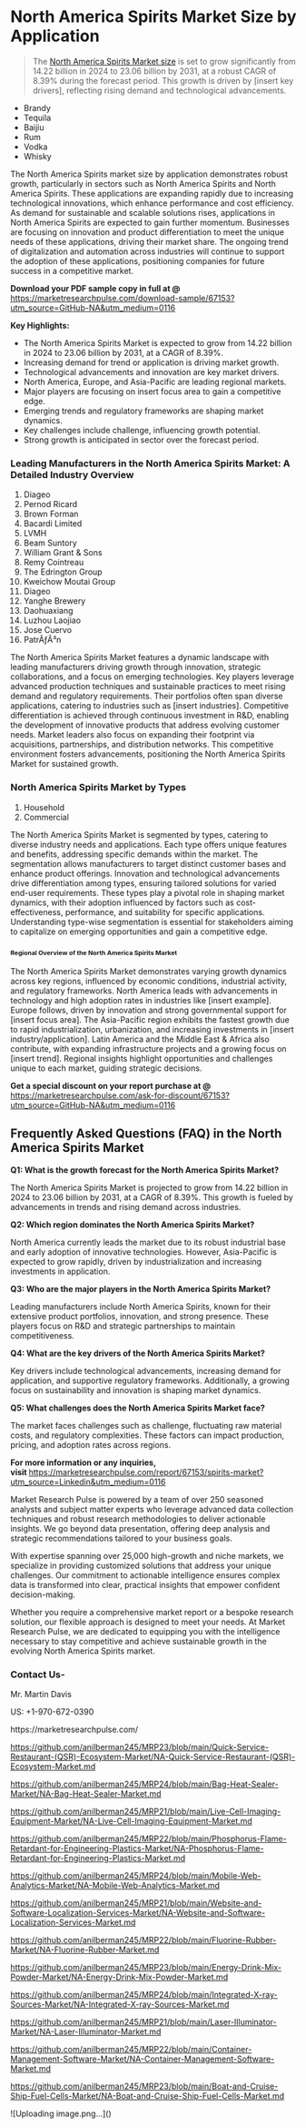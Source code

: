 <h1>North America Spirits Market&nbsp;Size by Application</h1><blockquote><p>The <a href="https://marketresearchpulse.com/download-sample/67153?utm_source=GitHub-NA&amp;utm_medium=0116">North America Spirits Market size</a> is set to grow significantly from 14.22 billion in 2024 to 23.06 billion by 2031, at a robust CAGR of 8.39% during the forecast period. This growth is driven by [insert key drivers], reflecting rising demand and technological advancements.</p></blockquote><ul><li>Brandy <li> Tequila <li> Baijiu <li> Rum <li> Vodka <li> Whisky</li></ul><p>The North America Spirits market size by application demonstrates robust growth, particularly in sectors such as North America Spirits and North America Spirits. These applications are expanding rapidly due to increasing technological innovations, which enhance performance and cost efficiency. As demand for sustainable and scalable solutions rises, applications in North America Spirits are expected to gain further momentum. Businesses are focusing on innovation and product differentiation to meet the unique needs of these applications, driving their market share. The ongoing trend of digitalization and automation across industries will continue to support the adoption of these applications, positioning companies for future success in a competitive market.</p><p><strong>Download your PDF sample copy in full at @ </strong><a href="https://marketresearchpulse.com/download-sample/67153?utm_source=GitHub-NA&amp;utm_medium=0116">https://marketresearchpulse.com/download-sample/67153?utm_source=GitHub-NA&amp;utm_medium=0116</a></p><p><strong>Key Highlights: </strong></p><ul><li>The North America Spirits Market is expected to grow from 14.22 billion in 2024 to 23.06 billion by 2031, at a CAGR of 8.39%.</li><li>Increasing demand for trend or application is driving market growth.</li><li>Technological advancements and innovation are key market drivers.</li><li>North America, Europe, and Asia-Pacific are leading regional markets.</li><li>Major players are focusing on insert focus area to gain a competitive edge.</li><li>Emerging trends and regulatory frameworks are shaping market dynamics.</li><li>Key challenges include challenge, influencing growth potential.</li><li>Strong growth is anticipated in sector over the forecast period.</li></ul><h3>Leading Manufacturers in the North America Spirits Market: A Detailed Industry Overview</h3><ol><li>Diageo</li><li>Pernod Ricard</li><li>Brown Forman</li><li>Bacardi Limited</li><li>LVMH</li><li>Beam Suntory</li><li>William Grant & Sons</li><li>Remy Cointreau</li><li>The Edrington Group</li><li>Kweichow Moutai Group</li><li>Diageo</li><li>Yanghe Brewery</li><li>Daohuaxiang</li><li>Luzhou Laojiao</li><li>Jose Cuervo</li><li>PatrÃƒÂ³n</li></ol><div class="flex max-w-full flex-col flex-grow"><div class="min-h-8 text-message flex w-full flex-col items-end gap-2 whitespace-normal break-words [.text-message+&amp;]:mt-5" dir="auto" data-message-author-role="assistant" data-message-id="fd8432e4-4910-450d-b182-61b7bfb0a01f" data-message-model-slug="gpt-4o"><div class="flex w-full flex-col gap-1 empty:hidden first:pt-[3px]"><div class="markdown prose w-full break-words dark:prose-invert light"><p>The North America Spirits Market features a dynamic landscape with leading manufacturers driving growth through innovation, strategic collaborations, and a focus on emerging technologies. Key players leverage advanced production techniques and sustainable practices to meet rising demand and regulatory requirements. Their portfolios often span diverse applications, catering to industries such as [insert industries]. Competitive differentiation is achieved through continuous investment in R&amp;D, enabling the development of innovative products that address evolving customer needs. Market leaders also focus on expanding their footprint via acquisitions, partnerships, and distribution networks. This competitive environment fosters advancements, positioning the North America Spirits Market for sustained growth.</p></div></div></div></div><h3>North America Spirits Market by Types</h3><ol><li>Household <li> Commercial</li></ol><div class="flex max-w-full flex-col flex-grow"><div class="min-h-8 text-message flex w-full flex-col items-end gap-2 whitespace-normal break-words [.text-message+&amp;]:mt-5" dir="auto" data-message-author-role="assistant" data-message-id="084470be-0bb7-4664-bddf-5156b4f41249" data-message-model-slug="gpt-4o-mini"><div class="flex w-full flex-col gap-1 empty:hidden first:pt-[3px]"><div class="markdown prose w-full break-words dark:prose-invert light"><p>The North America Spirits Market is segmented by types, catering to diverse industry needs and applications. Each type offers unique features and benefits, addressing specific demands within the market. The segmentation allows manufacturers to target distinct customer bases and enhance product offerings. Innovation and technological advancements drive differentiation among types, ensuring tailored solutions for varied end-user requirements. These types play a pivotal role in shaping market dynamics, with their adoption influenced by factors such as cost-effectiveness, performance, and suitability for specific applications. Understanding type-wise segmentation is essential for stakeholders aiming to capitalize on emerging opportunities and gain a competitive edge.</p></div></div></div></div><h3><span style="font-size: 11px;">Regional Overview of the North America Spirits Market</span></h3><div class="flex max-w-full flex-col flex-grow"><div class="min-h-8 text-message flex w-full flex-col items-end gap-2 whitespace-normal break-words [.text-message+&amp;]:mt-5" dir="auto" data-message-author-role="assistant" data-message-id="e9038762-ce64-4e30-91c9-9bd413514231" data-message-model-slug="gpt-4o-mini"><div class="flex w-full flex-col gap-1 empty:hidden first:pt-[3px]"><div class="markdown prose w-full break-words dark:prose-invert light"><p>The North America Spirits Market demonstrates varying growth dynamics across key regions, influenced by economic conditions, industrial activity, and regulatory frameworks. North America leads with advancements in technology and high adoption rates in industries like [insert example]. Europe follows, driven by innovation and strong governmental support for [insert focus area]. The Asia-Pacific region exhibits the fastest growth due to rapid industrialization, urbanization, and increasing investments in [insert industry/application]. Latin America and the Middle East &amp; Africa also contribute, with expanding infrastructure projects and a growing focus on [insert trend]. Regional insights highlight opportunities and challenges unique to each market, guiding strategic decisions.</p></div></div></div></div><p><strong>Get a special discount on your report purchase at @ </strong><a href="https://marketresearchpulse.com/ask-for-discount/67153?utm_source=GitHub-NA&amp;utm_medium=0116">https://marketresearchpulse.com/ask-for-discount/67153?utm_source=GitHub-NA&amp;utm_medium=0116</a></p><h2>Frequently Asked Questions (FAQ) in the North America Spirits Market</h2><p><strong>Q1: What is the growth forecast for the North America Spirits Market?</strong></p><p>The North America Spirits Market is projected to grow from 14.22 billion in 2024 to 23.06 billion by 2031, at a CAGR of 8.39%. This growth is fueled by advancements in trends and rising demand across industries.</p><p><strong>Q2: Which region dominates the North America Spirits Market?</strong></p><p>North America currently leads the market due to its robust industrial base and early adoption of innovative technologies. However, Asia-Pacific is expected to grow rapidly, driven by industrialization and increasing investments in application.</p><p><strong>Q3: Who are the major players in the North America Spirits Market?</strong></p><p>Leading manufacturers include North America Spirits, known for their extensive product portfolios, innovation, and strong presence. These players focus on R&amp;D and strategic partnerships to maintain competitiveness.</p><p><strong>Q4: What are the key drivers of the North America Spirits Market?</strong></p><p>Key drivers include technological advancements, increasing demand for application, and supportive regulatory frameworks. Additionally, a growing focus on sustainability and innovation is shaping market dynamics.</p><p><strong>Q5: What challenges does the North America Spirits Market face?</strong></p><p>The market faces challenges such as challenge, fluctuating raw material costs, and regulatory complexities. These factors can impact production, pricing, and adoption rates across regions.</p><p><strong>For more information or any inquiries, visit&nbsp;</strong><a href="https://marketresearchpulse.com/report/67153/spirits-market?utm_source=Linkedin&utm_medium=0116">https://marketresearchpulse.com/report/67153/spirits-market?utm_source=Linkedin&utm_medium=0116</a></p><p>Market Research Pulse is powered by a team of over 250 seasoned analysts and subject matter experts who leverage advanced data collection techniques and robust research methodologies to deliver actionable insights. We go beyond data presentation, offering deep analysis and strategic recommendations tailored to your business goals.</p><p>With expertise spanning over 25,000 high-growth and niche markets, we specialize in providing customized solutions that address your unique challenges. Our commitment to actionable intelligence ensures complex data is transformed into clear, practical insights that empower confident decision-making.</p><p>Whether you require a comprehensive market report or a bespoke research solution, our flexible approach is designed to meet your needs. At Market Research Pulse, we are dedicated to equipping you with the intelligence necessary to stay competitive and achieve sustainable growth in the evolving North America Spirits market.</p><h3><strong>Contact Us-</strong></h3><p>Mr. Martin Davis</p><p>US: +1-970-672-0390</p><p>https://marketresearchpulse.com/</p><p><a href="https://github.com/anilberman245/MRP23/blob/main/Quick-Service-Restaurant-(QSR)-Ecosystem-Market/NA-Quick-Service-Restaurant-(QSR)-Ecosystem-Market.md">https://github.com/anilberman245/MRP23/blob/main/Quick-Service-Restaurant-(QSR)-Ecosystem-Market/NA-Quick-Service-Restaurant-(QSR)-Ecosystem-Market.md</a></p><p><a href="https://github.com/anilberman245/MRP24/blob/main/Bag-Heat-Sealer-Market/NA-Bag-Heat-Sealer-Market.md">https://github.com/anilberman245/MRP24/blob/main/Bag-Heat-Sealer-Market/NA-Bag-Heat-Sealer-Market.md</a></p><p><a href="https://github.com/anilberman245/MRP21/blob/main/Live-Cell-Imaging-Equipment-Market/NA-Live-Cell-Imaging-Equipment-Market.md">https://github.com/anilberman245/MRP21/blob/main/Live-Cell-Imaging-Equipment-Market/NA-Live-Cell-Imaging-Equipment-Market.md</a></p><p><a href="https://github.com/anilberman245/MRP22/blob/main/Phosphorus-Flame-Retardant-for-Engineering-Plastics-Market/NA-Phosphorus-Flame-Retardant-for-Engineering-Plastics-Market.md">https://github.com/anilberman245/MRP22/blob/main/Phosphorus-Flame-Retardant-for-Engineering-Plastics-Market/NA-Phosphorus-Flame-Retardant-for-Engineering-Plastics-Market.md</a></p><p><a href="https://github.com/anilberman245/MRP24/blob/main/Mobile-Web-Analytics-Market/NA-Mobile-Web-Analytics-Market.md">https://github.com/anilberman245/MRP24/blob/main/Mobile-Web-Analytics-Market/NA-Mobile-Web-Analytics-Market.md</a></p><p><a href="https://github.com/anilberman245/MRP21/blob/main/Website-and-Software-Localization-Services-Market/NA-Website-and-Software-Localization-Services-Market.md">https://github.com/anilberman245/MRP21/blob/main/Website-and-Software-Localization-Services-Market/NA-Website-and-Software-Localization-Services-Market.md</a></p><p><a href="https://github.com/anilberman245/MRP22/blob/main/Fluorine-Rubber-Market/NA-Fluorine-Rubber-Market.md">https://github.com/anilberman245/MRP22/blob/main/Fluorine-Rubber-Market/NA-Fluorine-Rubber-Market.md</a></p><p><a href="https://github.com/anilberman245/MRP23/blob/main/Energy-Drink-Mix-Powder-Market/NA-Energy-Drink-Mix-Powder-Market.md">https://github.com/anilberman245/MRP23/blob/main/Energy-Drink-Mix-Powder-Market/NA-Energy-Drink-Mix-Powder-Market.md</a></p><p><a href="https://github.com/anilberman245/MRP24/blob/main/Integrated-X-ray-Sources-Market/NA-Integrated-X-ray-Sources-Market.md">https://github.com/anilberman245/MRP24/blob/main/Integrated-X-ray-Sources-Market/NA-Integrated-X-ray-Sources-Market.md</a></p><p><a href="https://github.com/anilberman245/MRP21/blob/main/Laser-Illuminator-Market/NA-Laser-Illuminator-Market.md">https://github.com/anilberman245/MRP21/blob/main/Laser-Illuminator-Market/NA-Laser-Illuminator-Market.md</a></p><p><a href="https://github.com/anilberman245/MRP22/blob/main/Container-Management-Software-Market/NA-Container-Management-Software-Market.md">https://github.com/anilberman245/MRP22/blob/main/Container-Management-Software-Market/NA-Container-Management-Software-Market.md</a></p><p><a href="https://github.com/anilberman245/MRP23/blob/main/Boat-and-Cruise-Ship-Fuel-Cells-Market/NA-Boat-and-Cruise-Ship-Fuel-Cells-Market.md">https://github.com/anilberman245/MRP23/blob/main/Boat-and-Cruise-Ship-Fuel-Cells-Market/NA-Boat-and-Cruise-Ship-Fuel-Cells-Market.md</a></p>
![Uploading image.png…]()
